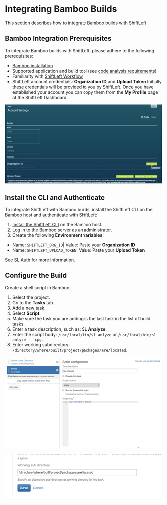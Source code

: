 # Integrating Bamboo Builds

This section describes how to integrate Bamboo builds with ShiftLeft

## Bamboo Integration Prerequisites

To integrate Bamboo builds with ShiftLeft, please adhere to the following prerequisites:

- [Bamboo installation](https://confluence.atlassian.com/bamboo/bamboo-installation-guide-289276785.html)
- Supported application and build tool (see [code analysis requirements](../getting-started/shiftleft-requirements.md))
- Familiarity with [ShiftLeft Workflow](../getting-started/getting-started.md)
- ShiftLeft account credentials: **Organization ID** and **Upload Token**
Initially these credentials will be provided to you by ShiftLeft. Once you have established your account you can copy them from the **My Profile** page at the ShiftLeft Dashboard.

![Get ShiftLeft Account Credentials](copy-org.png)

## Install the CLI and Authenticate

To integrate ShiftLeft with Bamboo builds, install the ShiftLeft CLI on the Bamboo host and authenticate with ShiftLeft:

1. [Install the ShiftLeft CLI](../getting-started/using-sl-the-shiftleft-cli.md) on the Bamboo host.
2. Log in to the Bamboo server as an administrator. 
3. Create the following **Environment variables**:
 * Name: `SHIFTLEFT_ORG_ID`| Value: Paste your **Organization ID**
 * Name: `SHIFTLEFT_UPLOAD_TOKEN`| Value: Paste your **Upload Token**

See [SL Auth](../getting-started/authenticating-with-shiftleft.md) for more information.

## Configure the Build

Create a shell script in Bamboo:

1. Select the project.
2. Go to the **Tasks** tab.
3. Add a new task.
4. Select **Script**.
5. Make sure the task you are adding is the last task in the list of build tasks.
6. Enter a task description, such as: **SL Analyze**.
7. Enter the script body: `/usr/local/bin/sl anlyze` or `/usr/local/bin/sl anlyze - -cpg`.
8. Enter working subdirectory: `/directory/where/built/project/packages/are/located`.

![Bamboo Integration Part 1 of 2](bamboo1.png)

![Bamboo Integration Part 2 of 2](bamboo2.png)
